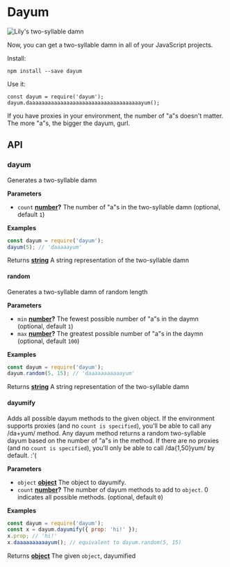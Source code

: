 # Dayum

![Lily's two-syllable damn](http://25.media.tumblr.com/tumblr_lys6fkVfhK1qzfp7bo1_500.png)

Now, you can get a two-syllable damn in all of your JavaScript projects.

Install:

    npm install --save dayum

Use it:

    const dayum = require('dayum');
    dayum.daaaaaaaaaaaaaaaaaaaaaaaaaaaaaaaaaaaayum();

If you have proxies in your environment, the number of "a"s doesn't matter. The more "a"s, the bigger the dayum, gurl.

## API

<!-- Generated by documentation.js. Update this documentation by updating the source code. -->

### dayum

Generates a two-syllable damn

**Parameters**

-   `count` **[number](https://developer.mozilla.org/en-US/docs/Web/JavaScript/Reference/Global_Objects/Number)?** The number of "a"s in the two-syllable damn (optional, default `1`)

**Examples**

```javascript
const dayum = require('dayum');
dayum(5); // 'daaaaayum'
```

Returns **[string](https://developer.mozilla.org/en-US/docs/Web/JavaScript/Reference/Global_Objects/String)** A string representation of the two-syllable damn

#### random

Generates a two-syllable damn of random length

**Parameters**

-   `min` **[number](https://developer.mozilla.org/en-US/docs/Web/JavaScript/Reference/Global_Objects/Number)?** The fewest possible number of "a"s in the daymn (optional, default `1`)
-   `max` **[number](https://developer.mozilla.org/en-US/docs/Web/JavaScript/Reference/Global_Objects/Number)?** The greatest possible number of "a"s in the daymn (optional, default `100`)

**Examples**

```javascript
const dayum = require('dayum');
dayum.random(5, 15); // 'daaaaaaaaaaayum'
```

Returns **[string](https://developer.mozilla.org/en-US/docs/Web/JavaScript/Reference/Global_Objects/String)** A string representation of the two-syllable damn

#### dayumify

Adds all possible dayum methods to the given object.
If the environment supports proxies (and no `count is specified`),
you'll be able to call any /da+yum/ method. Any dayum method returns a random two-syllable
dayum based on the number of "a"s in the method.
If there are no proxies (and no `count is specified`),
you'll only be able to call /da{1,50}yum/ by default. :'(

**Parameters**

-   `object` **[object](https://developer.mozilla.org/en-US/docs/Web/JavaScript/Reference/Global_Objects/Object)** The object to dayumify.
-   `count` **[number](https://developer.mozilla.org/en-US/docs/Web/JavaScript/Reference/Global_Objects/Number)?** The number of dayum methods to add to `object`. 0 indicates all possible methods. (optional, default `0`)

**Examples**

```javascript
const dayum = require('dayum');
const x = dayum.dayumify({ prop: 'hi!' });
x.prop; // 'hi!'
x.daaaaaaaaaayum(); // equivalent to dayum.random(5, 15)
```

Returns **[object](https://developer.mozilla.org/en-US/docs/Web/JavaScript/Reference/Global_Objects/Object)** The given `object`, dayumified
